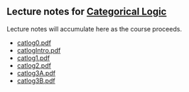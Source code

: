 ## Lecture notes for [Categorical Logic](/catlog/)

Lecture notes will accumulate here as the course proceeds.

- [catlog0.pdf](catlog0.pdf)
- [catlogIntro.pdf](catlogIntro.pdf)
- [catlog1.pdf](catlog1.pdf)
- [catlog2.pdf](catlog2.pdf)
- [catlog3A.pdf](catlog3A.pdf)
- [catlog3B.pdf](catlog3B.pdf)
<!--
- [catlog2A.pdf](catlog2A.pdf)
- [catlog2B.pdf](catlog2B.pdf)
- [catlog1B.pdf](catlog1B.pdf)
- [catlog3.pdf](catlog3.pdf)
-->


